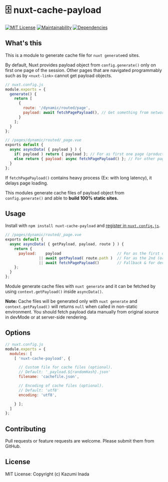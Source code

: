 # 🗄 nuxt-cache-payload
[![MIT License](http://img.shields.io/badge/license-MIT-blue.svg?style=flat)](LICENSE)
[![Maintainability](https://api.codeclimate.com/v1/badges/9ecd9efd584ef69a51cc/maintainability)](https://codeclimate.com/github/nandenjin/nuxt-cache-payload/maintainability)
[![Dependencies](https://david-dm.org/nandenjin/nuxt-cache-payload.svg)](https://david-dm.org/nandenjin/nuxt-cache-payload)

## What's this
This is a module to generate cache file for `nuxt generate`ed sites.

By default, Nuxt provides payload object from `config.generate()` only on first one page of the session. Other pages that are navigated programmably such as by `<nuxt-link>` cannot get payload objects.

```js
// nuxt.config.js
module.exports = {
  generate() {
    return [
      {
        route: '/dynamic/routed/page',
        payload: await fetchPagePayload(), // Get something from network resource, etc.
      }
    ];
  }
};

// /pages/dynamic/routed/_page.vue
exports default {
  async asyncData( { payload } ) {
    if( payload ) return { payload }; // For as first one page (production) this one is used.
    else return { payload: async fetchPagePayload() }; // For other pages...
  }
};
```
If `fetchPagePayload()` contains heavy process (Ex: with long latency), it delays page loading.

This modules generate cache files of payload object from `config.generate()` and able to **build 100% static sites.**

## Usage
Install with `npm install nuxt-cache-payload` and [register in `nuxt.config.js`](https://nuxtjs.org/api/configuration-modules).

```js
// /pages/dynamic/routed/_page.vue
exports default {
  async asyncData( { getPayload, payload, route } ) {
    return {
      payload:    payload                         // For as the first one page
               || await getPayload( route.path )  // For as the 2nd (or later) page: fetch cached payload
               || await fetchPagePayload()        // Fallback & for development mode
    };
  }
};
```

Module generate cache files with `nuxt generate` and it can be fetched by using `context.getPayload()` inside `asyncData()`.

**Note:** Cache files will be generated only with `nuxt generate` and `context.getPayload()` will returns `null` when called in non-static environment. You should fetch payload data manually from original source in devMode or at server-side rendering.

## Options
```js
// nuxt.config.js
module.exports = {
  modules: [
    [ 'nuxt-cache-payload', {

      // Custom file for cache files (optional).
      // Default: '_payload.${randomHash}.json'
      filename: 'cachefile.json',

      // Encoding of cache files (optional).
      // Default: 'utf8'
      encoding: 'utf8',

    } ];
  ]
};
```

## Contributing
Pull requests or feature requests are welcome. Please submit them from GitHub.

## License
MIT License: Copyright (c) Kazumi Inada
